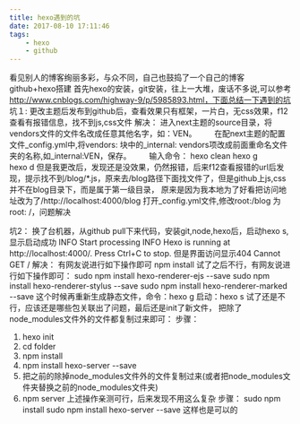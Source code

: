 ```yaml
---
title: hexo遇到的坑
date: 2017-08-10 17:11:46
tags:
    - hexo
    - github
---
```

看见别人的博客绚丽多彩，与众不同，自己也鼓捣了一个自己的博客
github+hexo搭建
首先hexo的安装，git安装，往上一大堆，废话不多说,可以参考　http://www.cnblogs.com/highway-9/p/5985893.html，下面总结一下遇到的坑
坑１:
更改主题后发布到github后，查看效果只有框架，一片白，无css效果，f12查看有报错信息，找不到js,css文件
解决：
进入next主题的source目录，将vendors文件的文件名改成任意其他名字，如：VEN。
　　在配next主题的配置文件_config.yml中,将vendors: 块中的_internal: vendors项改成前面重命名文件夹的名称,如_internal:VEN，保存。
　　输入命令：
        hexo clean 
        hexo g  
        hexo d
但是我更改后，发现还是没效果，仍然报错，后来f12查看报错的url后发现，提示找不到/blog/*.js，原来去/blog路径下面找文件了，但是github上js,css并不在blog目录下，而是属于第一级目录，
原来是因为我本地为了好看把访问地址改为了/http://localhost:4000/blog
打开_config.yml文件,修改root:/blog 为 root: /，问题解决

坑2：
换了台机器，从github pull下来代码，安装git,node,hexo后，启动hexo s,显示启动成功
INFO  Start processing
INFO  Hexo is running at http://localhost:4000/. Press Ctrl+C to stop.
但是界面访问显示404  Cannot GET /
解决：
有网友说进行如下操作即可
npm install
试了之后不行，有网友说进行如下操作即可：
sudo npm install hexo-renderer-ejs --save
sudo npm install hexo-renderer-stylus --save
sudo npm install hexo-renderer-marked --save
这个时候再重新生成静态文件，命令：hexo g 启动：hexo s
试了还是不行，应该还是哪些包关联出了问题，最后还是init了新文件，
把除了node_modules文件外的文件都复制过来即可：
步骤：
1. hexo init <folder>
2. cd folder
3. npm install
4. npm install hexo-server --save
5. 把之前的除掉node_modules文件外的文件复制过来(或者把node_modules文件夹替换之前的node_modules文件夹)
6. npm server
上述操作亲测可行，后来发现不用这么复杂
步骤：
sudo npm install
sudo npm install hexo-server --save
这样也是可以的



